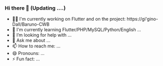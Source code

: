 ### Hi there 👋 (Updating ....)


- 🐱‍👤 I'm currently working on Flutter and on the project: https://gi'gino-DalI/Baruno-CWB
- 🌱 I'm currently learning Flutter/PHP/MySQL/Python/English ...
- 🤔 I’m looking for help with ...
- 💬 Ask me about ...
- 📫 How to reach me: ...
- 😄 Pronouns: ...
- ⚡ Fun fact: ...
